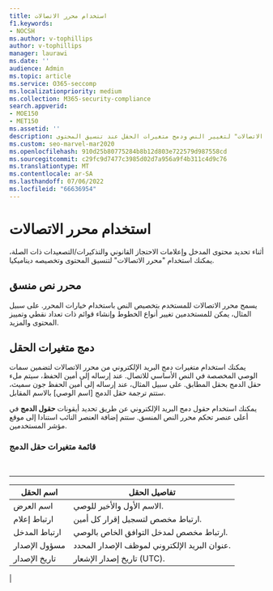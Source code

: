 ```yaml
---
title: استخدام محرر الاتصالات
f1.keywords:
- NOCSH
ms.author: v-tophillips
author: v-tophillips
manager: laurawi
ms.date: ''
audience: Admin
ms.topic: article
ms.service: O365-seccomp
ms.localizationpriority: medium
ms.collection: M365-security-compliance
search.appverid:
- MOE150
- MET150
ms.assetid: ''
description: استخدم "محرر الاتصالات" لتغيير النص ودمج متغيرات الحقل عند تنسيق المحتوى.
ms.custom: seo-marvel-mar2020
ms.openlocfilehash: 910d25b80775284b8b12d803e722579d987558cd
ms.sourcegitcommit: c29fc9d7477c3985d02d7a956a9f4b311c4d9c76
ms.translationtype: MT
ms.contentlocale: ar-SA
ms.lasthandoff: 07/06/2022
ms.locfileid: "66636954"
---
```

# <a name="use-the-communications-editor"></a>استخدام محرر الاتصالات

أثناء تحديد محتوى المدخل وإعلامات الاحتجاز القانوني والتذكيرات/التصعيدات ذات الصلة، يمكنك استخدام "محرر الاتصالات" لتنسيق المحتوى وتخصيصه ديناميكيا.

## <a name="rich-text-editor"></a>محرر نص منسق

يسمح محرر الاتصالات للمستخدم بتخصيص النص باستخدام خيارات المحرر. على سبيل المثال، يمكن للمستخدمين تغيير أنواع الخطوط وإنشاء قوائم ذات تعداد نقطي وتمييز المحتوى والمزيد.

## <a name="merge-field-variables"></a>دمج متغيرات الحقل

يمكنك استخدام متغيرات دمج البريد الإلكتروني من محرر الاتصالات لتضمين سمات الوصي المخصصة في النص الأساسي للاتصال. عند إرساله إلى أمين الحفظ، سيتم ملء حقل الدمج بحقل المطابق. على سبيل المثال، عند إرساله إلى أمين الحفظ جون سميث، ستتم ترجمة حقل الدمج [اسم الوصي] بالاسم المقابل.

يمكنك استخدام حقول دمج البريد الإلكتروني عن طريق تحديد أيقونات **حقول الدمج** في أعلى عنصر تحكم محرر النص المنسق. ستتم إضافة العنصر النائب استنادا إلى موقع مؤشر المستخدمين.

### <a name="list-of-merge-field-variables"></a>قائمة متغيرات حقل الدمج

<br>

****

|اسم الحقل|تفاصيل الحقل|
|---|---|
|اسم العرض|الاسم الأول والأخير للوصي.|
|ارتباط إعلام|ارتباط مخصص لتسجيل إقرار كل أمين.|
|ارتباط المدخل|ارتباط مخصص لمدخل التوافق الخاص بالوصي.|
|مسؤول الإصدار|عنوان البريد الإلكتروني لموظف الإصدار المحدد.|
|تاريخ الإصدار|تاريخ إصدار الإشعار (UTC).|
|
